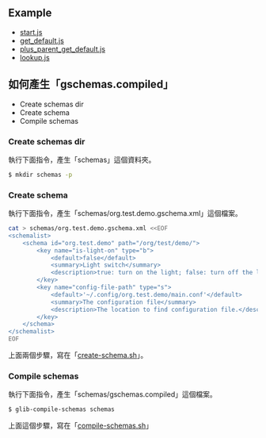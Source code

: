 

## Example

* [start.js](start.js)
* [get_default.js](get_default.js)
* [plus_parent_get_default.js](plus_parent_get_default.js)
* [lookup.js](lookup.js)


## 如何產生「gschemas.compiled」

* Create schemas dir
* Create schema
* Compile schemas

### Create schemas dir

執行下面指令，產生「schemas」這個資料夾。

``` sh
$ mkdir schemas -p
```

### Create schema

執行下面指令，產生「schemas/org.test.demo.gschema.xml」這個檔案。

``` sh
cat > schemas/org.test.demo.gschema.xml <<EOF
<schemalist>
	<schema id="org.test.demo" path="/org/test/demo/">
		<key name="is-light-on" type="b">
			<default>false</default>
			<summary>Light switch</summary>
			<description>true: turn on the light; false: turn off the light; </description>
		</key>
		<key name="config-file-path" type="s">
			<default>'~/.config/org.test.demo/main.conf'</default>
			<summary>The configuration file</summary>
			<description>The location to find configuration file.</description>
		</key>
	</schema>
</schemalist>
EOF
```

上面兩個步驟，寫在「[create-schema.sh](create-schema.sh)」。


### Compile schemas

執行下面指令，產生「schemas/gschemas.compiled」這個檔案。

``` sh
$ glib-compile-schemas schemas
```

上面這個步驟，寫在「[compile-schemas.sh](compile-schemas.sh)」
